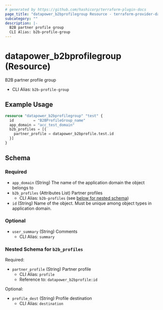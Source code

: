 ```yaml
---
# generated by https://github.com/hashicorp/terraform-plugin-docs
page_title: "datapower_b2bprofilegroup Resource - terraform-provider-datapower"
subcategory: ""
description: |-
  B2B partner profile group
  CLI Alias: b2b-profile-group
---
```


# datapower_b2bprofilegroup (Resource)

B2B partner profile group
  - CLI Alias: `b2b-profile-group`

## Example Usage

```terraform
resource "datapower_b2bprofilegroup" "test" {
  id         = "B2BProfileGroup_name"
  app_domain = "acc_test_domain"
  b2b_profiles = [{
    partner_profile = datapower_b2bprofile.test.id
  }]
}
```

<!-- schema generated by tfplugindocs -->
## Schema

### Required

- `app_domain` (String) The name of the application domain the object belongs to
- `b2b_profiles` (Attributes List) Partner profiles
  - CLI Alias: `b2b-profiles` (see [below for nested schema](#nestedatt--b2b_profiles))
- `id` (String) Name of the object. Must be unique among object types in application domain.

### Optional

- `user_summary` (String) Comments
  - CLI Alias: `summary`

<a id="nestedatt--b2b_profiles"></a>
### Nested Schema for `b2b_profiles`

Required:

- `partner_profile` (String) Partner profile
  - CLI Alias: `profile`
  - Reference to: `datapower_b2bprofile:id`

Optional:

- `profile_dest` (String) Profile destination
  - CLI Alias: `destination`
